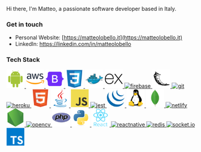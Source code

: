 Hi there, I'm Matteo, a passionate software developer based in Italy.

### Get in touch

- Personal Website: [https://matteolobello.it](https://matteolobello.it)
- LinkedIn: https://linkedin.com/in/matteolobello

### Tech Stack

<p align="left">
	<a href="https://developer.android.com" target="_blank">
		<img
			src="https://raw.githubusercontent.com/devicons/devicon/master/icons/android/android-original.svg"
			alt="android"
			width="48"
			height="48"
		/>
	</a>
	<a href="https://aws.amazon.com" target="_blank">
		<img
			src="https://raw.githubusercontent.com/devicons/devicon/master/icons/amazonwebservices/amazonwebservices-original.svg"
			alt="aws"
			width="48"
			height="48"
		/>
	</a>
	<a href="https://getbootstrap.com" target="_blank">
		<img
			src="https://raw.githubusercontent.com/devicons/devicon/master/icons/bootstrap/bootstrap-plain.svg"
			alt="bootstrap"
			width="48"
			height="48"
		/>
	</a>
	<a href="https://www.w3schools.com/css/" target="_blank">
		<img
			src="https://raw.githubusercontent.com/devicons/devicon/master/icons/css3/css3-original.svg"
			alt="css3"
			width="48"
			height="48"
		/>
	</a>
    <a href="https://docker.com" target="_blank">
		<img
			src="https://raw.githubusercontent.com/devicons/devicon/master/icons/docker/docker-original.svg"
			alt="docker"
			width="48"
			height="48"
		/>
	</a>
	<a href="https://expressjs.com" target="_blank">
		<img
			src="https://raw.githubusercontent.com/devicons/devicon/master/icons/express/express-original.svg"
			alt="express"
			width="48"
			height="48"
		/>
	</a>
	<a href="https://firebase.google.com/" target="_blank">
		<img
			src="https://www.vectorlogo.zone/logos/firebase/firebase-icon.svg"
			alt="firebase"
			width="48"
			height="48"
		/>
	</a>
    <a href="https://flask.com" target="_blank">
		<img
			src="https://raw.githubusercontent.com/devicons/devicon/master/icons/flask/flask-original.svg"
			alt="android"
			width="48"
			height="48"
		/>
	</a>
	<a href="https://git-scm.com/" target="_blank">
		<img
			src="https://www.vectorlogo.zone/logos/git-scm/git-scm-icon.svg"
			alt="git"
			width="48"
			height="48"
		/>
	</a>
	<a href="https://heroku.com" target="_blank">
		<img
			src="https://www.vectorlogo.zone/logos/heroku/heroku-icon.svg"
			alt="heroku"
			width="48"
			height="48"
		/>
	</a>
	<a href="https://www.w3.org/html/" target="_blank">
		<img
			src="https://raw.githubusercontent.com/devicons/devicon/master/icons/html5/html5-original.svg"
			alt="html5"
			width="48"
			height="48"
		/>
	</a>
	<a href="https://java.com" target="_blank">
		<img
			src="https://raw.githubusercontent.com/devicons/devicon/master/icons/java/java-original.svg"
			alt="java"
			width="48"
			height="48"
		/>
	</a>
	<a
		href="https://developer.mozilla.org/en-US/docs/Web/JavaScript"
		target="_blank"
	>
		<img
			src="https://raw.githubusercontent.com/devicons/devicon/master/icons/javascript/javascript-original.svg"
			alt="javascript"
			width="48"
			height="48"
		/>
	</a>
	<a href="https://jestjs.io" target="_blank">
		<img
			src="https://www.vectorlogo.zone/logos/jestjsio/jestjsio-icon.svg"
			alt="jest"
			width="48"
			height="48"
		/>
	</a>
    <a href="https://jquery.com" target="_blank">
		<img
			src="https://raw.githubusercontent.com/devicons/devicon/master/icons/jquery/jquery-original.svg"
			alt="jquery"
			width="48"
			height="48"
		/>
	</a>
	<a href="https://www.linux.org/" target="_blank">
		<img
			src="https://raw.githubusercontent.com/devicons/devicon/master/icons/linux/linux-original.svg"
			alt="linux"
			width="48"
			height="48"
		/>
	</a>
	<a href="https://www.mongodb.com/" target="_blank">
		<img
			src="https://raw.githubusercontent.com/devicons/devicon/master/icons/mongodb/mongodb-original.svg"
			alt="mongodb"
			width="48"
			height="48"
		/>
	</a>
    <a href="https://netlify.com" target="_blank">
		<img
			src="https://www.vectorlogo.zone/logos/netlify/netlify-icon.svg"
			alt="netlify"
			width="48"
			height="48"
		/>
	</a>
	<a href="https://nodejs.org" target="_blank">
		<img
			src="https://raw.githubusercontent.com/devicons/devicon/master/icons/nodejs/nodejs-original.svg"
			alt="nodejs"
			width="48"
			height="48"
		/>
	</a>
	<a href="https://opencv.org" target="_blank">
		<img
			src="https://www.vectorlogo.zone/logos/opencv/opencv-icon.svg"
			alt="opencv"
			width="48"
			height="48"
		/>
	</a>
    <a href="https://www.php.net" target="_blank">
		<img
			src="https://raw.githubusercontent.com/devicons/devicon/master/icons/php/php-original.svg"
			alt="php"
			width="48"
			height="48"
		/>
	</a>
	<a href="https://www.python.org" target="_blank">
		<img
			src="https://raw.githubusercontent.com/devicons/devicon/master/icons/python/python-original.svg"
			alt="python"
			width="48"
			height="48"
		/>
	</a>
	<a href="https://reactjs.org/" target="_blank">
		<img
			src="https://raw.githubusercontent.com/devicons/devicon/master/icons/react/react-original-wordmark.svg"
			alt="react"
			width="48"
			height="48"
		/>
	</a>
	<a href="https://reactnative.dev/" target="_blank">
		<img
			src="https://reactnative.dev/img/header_logo.svg"
			alt="reactnative"
			width="48"
			height="48"
		/>
	</a>
	<a href="https://redis.io" target="_blank">
		<img
			src="https://www.vectorlogo.zone/logos/redis/redis-icon.svg"
			alt="redis"
			width="48"
			height="48"
		/>
	</a>
    <a href="https://socket.io" target="_blank">
		<img
			src="https://www.vectorlogo.zone/logos/socketio/socketio-icon.svg"
			alt="socket.io"
			width="48"
			height="48"
		/>
	</a>    
	<a href="https://www.typescriptlang.org/" target="_blank">
		<img
			src="https://raw.githubusercontent.com/devicons/devicon/master/icons/typescript/typescript-original.svg"
			alt="typescript"
			width="48"
			height="48"
		/>
	</a>
</p>
